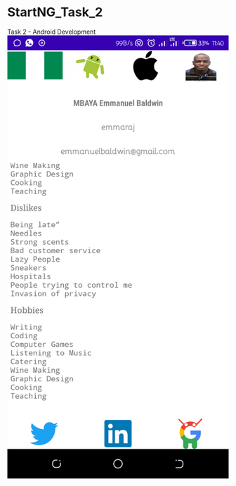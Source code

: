 # StartNG_Task_2
 Task 2 - Android Development
![Start.NG Android Task Two Screenshot](/img/task.PNG)
